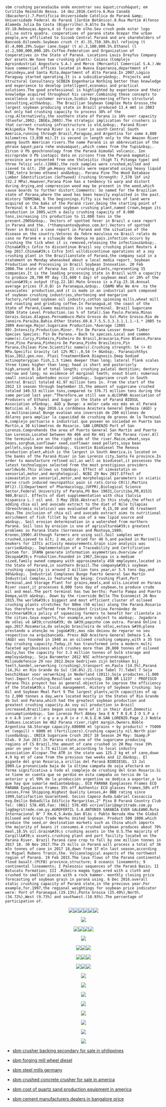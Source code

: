 
```
sbm crushing paranaSaiba onde encontrar seu &quot;crush&quot; em Curitiba Reinaldo Bessa. 14 dez.2016.Centro.6.Rua Canadá (Bacacheri).7.Pontifícia Universidade Católica do Paraná &amp; Universidade Federal do Paraná (Jardim Botânico).8.Rua Martim Alfonso Alameda Julia Da Costa (Bigorrilho).9.Alto Da Rua XV.10.Rebouças.Agora,é só ficar de olho.Seu crush pode estar logo ali,na outra quadra. cooperatives of paraná state Ocepar the urban people,are affiliated to Sicoob Central Paraná and are shareholders of Bancoob.Oilseeds.Soybean crush (t d).35,750.38%.Oil refining (t d).4,000.29%.Sugar cane.Sugar (t a).3,100,000.5%.Ethanol (l a).2,500,000,000.18%.Coffee.Federation and Organization of Cooperatives in the State of Paraná. Locations Louis Dreyfus Company Our assets.We have two crushing plants: Caiasa (Complejo Agroindustrial Angostura S.A.) and Merco (Mercantil Comercial S.A.).We have commercial offices located in Nueva Esperanza,department of Canindeyu,and Santa Rita,department of Alto Paraná.In 2007,Lógico Paraguay started operating.It is a subsidiary&nbsp;. Projects and Structural Consultancy SCOBIN Engenharia Nothing better than knowledge and experience to develop intelligent,economic and practical solutions.The good professional is highlighted by experience and their knowledge acquired throughout his career.Combining these concepts to excellence in customer service,Scobin Engineering offers structural consulting,with&nbsp;. The Brazilian Soybean Complex Mato Grosso,the largest soybean producing state in Brazil produced 13.4 mmt in 2003 but only had crushing capacity to process 38% of the crop.Alternatively,the southern state of Parana is 16% over capacity (Oleofar,2002; IBGEa,2003).The strategic implication for crushers is that current crushing infrastructure is old,&nbsp;. Paraná River Wikipedia The Paraná River is a river in south Central South America,running through Brazil,Paraguay,and Argentina for some 4,880 kilometres (3,030 mi).It is second in length only to the Amazon River among South American rivers.The name Paraná is an abbreviation of the phrase &quot;para rehe onáva&quot;,which comes from the Tupi&nbsp;. Zircon U Pb geochronology from the Paraná bimodal volcanic. Ion microprobe U Pb isotopic data on zircons from the Paraná magmatic province are presented from one tholeiitic (high Ti Pitanga type) and three felsic volc.(2008),the rock samples were crushed,milled and sieved to &lt; 250 μm.Heavy minerals were separated using heavy liquid (TBE,tetra bromo ethane) and&nbsp;. Parana Pine The Wood Database Lumber Identification (Softwood) Crushing Strength: 7,570 lbf in2 (52.2 MPa).However,Parana Pine has a tendency to warp and distort during drying,and compression wood may be present in the wood,which cause boards to further distort.Comments: So named for the Brazilian state of Parana,where the wood has been heavily exploited in the past. History TERMINAL 6 The beginnings.Fifty six hectares of land were acquired on the baks of the Paraná river,being the starting point of Terminal 6 S.A.The second soybean crushing plant,named Crown,began its production in 2005,with a daily crushing capacity of 8.000 tons,increasing its production to 11.000 tons in the present.2005&nbsp;. Vectors of spotted fever in Brazil a case report in Paraná and the. (*thamysantos@yahoo.com.br).Vectors of spotted fever in Brazil a case report in Paraná and the situation of the disease on the country.Vetores da febre maculosa no Brasil relato de caso no Paraná e a situação da doença no país.infection occurs by crushing the tick when it is removed,releasing the infectious&nbsp;. China&#39;s Cofco to discontinue Brazil soy crushing plant Reuters 4 Sep 2017.China&#39;s Cofco Intl willdiscontinue operations at a soy crushing plant in the Brazilianstate of Paraná,the company said in a statement on Monday whenasked about a local media report. Soybean Production and Processing in Brazil Soybean Innovation. 20 Feb 2008.The state of Parana has 21 crushing plants,representing 15 companies.It is the leading processing state in Brazil with a capacity to produce 28,700 MT day (31,600 t day) of soybean meal or 20% of the nation&#39;s output (Fig.22.18).Mato Grosso is a.Fig.23.16.Annual average prices (F.O.B) in Paranaqua,&nbsp;. COAMO Who We Are .to the associates´ production,and it is made in an industrial park composed of soybean crushing industries,shortening and margarine factory,refined soybean oil industry,cotton spinning mills,wheat mill and roasting and grinding coffee.In Paranaguá,at the coast of the State of Paraná,Coamo maintains its sea terminal. Brazil Sugarcane USDA State Level Production.(as % of total).Sao Paulo.Parana.Minas Gerais.Goias.Alagoas.Pernambuco.Mato Grosso do Sul.Mato Grosso.Rio de Janeiro.Paraiba.Bahia.Other States.60.8.7.5.5.3.3.3.1.1.1.~1.* 2005 to 2009 Average.Major.Sugarcane Production.*Average (2005 09).Intensity.Production.Minor. Pin De Parana Lesser Known Timber Species Species: Pin De Parana.« Back to species.Local and common name(s).Curiy,Pinheiro,Pinheiro Do Brasil,Araucaria,Pino Blanco,Parana Pine,Pino Parana,Pinheiro De Parana,Pinho Brasileiro,Pin Parana,Chilean Pine.Scientific name(s).Crushing strength: 54 (+ 8) MPa.Specific Gravity (at 12% MC):,0,54 (+ 0&nbsp;. Paranaichthys Dias,2012,gen.nov. Plazi TreatmentBank Diagnosis.Deep bodied actinopterygian fish,1.5 times deeper than long; lateral flank scales three times higher than long; head is short and posteriorly high,around 0.18 of total length; crushing palatal dentition; dentary narrow and long; no evidence of marginal teeth; snout blunt; numerous small conical odontodes occur in&nbsp;. Sugarcane crush in South Central Brazil totaled 41.97 million tons in. From the start of the 2012 13 season through September 15,the amount of sugarcane crushed totaled 349.53 million tons,compared to 376.71 million tons during the same period last year.“Therefore,we still see a.ALCOPAR Association of Producers of Ethanol and Sugar in the State of Paraná BIOSUL Association of&nbsp;. AGD y Bunge: a moler cada vez más en el Paraná Noticias al. 5 Ago 2016.La cordobesa Aceitera General Deheza (AGD) y la multinacional Bunge evalúan una inversión de 200 millones de dólares para ampliar la capacidad de crushing de granos de la Terminal 6,complejo portuario e industrial que poseen en sociedad en Puerto San Martín,a 30 kilómetros de Rosario. SAN LORENZO Port of San Lorenzo.Comprehends the area of Puerto General San Martín and Puerto San Lorenzo.Located between Km 466 and Km 441 of the Parana river.All the terminals are on the right side of the river.Maize,wheat,soya beans,sorghum,sunflower seed,sunflower seed pellets,soya bean pellets,soya bean meals&nbsp;. Vicentin Biodiesel The Renova production plant,which is the largest in South America,is located on the banks of the Paraná River in San Lorenzo city,Santa Fe province.In order to manufacture refined oil,as well as biodiesel,it possesses the latest technologies selected from the most prestigious providers worldwide.This allows us to&nbsp;. Effect of simvastatin on sensorial,motor,and morphological. NCBI 29 Nov 2017.Effect of simvastatin on sensorial,motor,and morphological parameters in sciatic nerve crush induced neuropathic pain in rats.Corso CR(1),Martins DF(2).(1)Department of Pharmacology,(UFPR),Biological Science Sector,Federal University of Parana,PO Box 19031,Curitiba,PR,81531 980,Brazil. Effects of diet supplementation with chia (Salvia hispanica L.) oil and. 3 May 2016.Abstract.In this study,the effect of adding chia oil and avocado extract to the diet of Nile tilapias (Oreochromis niloticus) was evaluated after 0,15,30 and 45 treatment days.The inclusion of chia oil and avocado extract aims to nutritional enrichment of fish fillet by the use of a new lipid source and a&nbsp;. Soil erosion determination in a watershed from northern Paraná. Soil loss by erosion is one of agriculture&#39;s greatest problems in Paraná State (Sorrenson and Montoya,1989; Kronen,1990).Although farmers are using soil.Soil samples were crushed,sieved to &lt; 2 mm,air dried for 48 h,and packed in Marinelli beakers for 137Cs activity measurements.Grain size analysis was carried&nbsp;. Implementation of a Traceability and Certification System for. IFAMA generate information asymmetries.Overview of Imcopa&#39;s Production.Founded in 1967,Imcopa is a medium sized,family owned company with approximately 450 employees,located in the State of Paraná,in southern Brazil.The company&#39;s soybean crushing capacity is around 2 million tons year,or 5.5 tons day,and 98%&nbsp;. Industrial Complexes Bunge Puerto General San Martín Industrial Complex,is featured by being: Crushing Plant,Port Terminal,and Storage Plant for grains,meals,and oils.Located on Parana River coast,it processes 8,000 tons day of soybean,to produce crude oil and meal.The port terminal has two berths: Puerto Pampa and Puerto Dempa,with a&nbsp;. Down by the riverside Bello The Economist 26 Nov 2015.The world&#39;s biggest and most efficient cluster of oilseed crushing plants stretches for 80km (50 miles) along the Paraná.Rosario has therefore suffered from President Cristina Fernández de Kirchner&#39;s policy of squeezing farmers to benefit her clientele in the cities.Soya exports,for example,are subject to a&nbsp;. Jogadora de vôlei vê &#39;crush&#39; de &#39;papinho com outra. Paraná Online 1 ago.2017.Rosamaria,da seleção brasileira de vôlei,estava &#39;plena prestando a atenção no jogo&#39;,mas não deixou de reparar no seu respectivo na arquibancada. Press AGD Aceitera General Deheza S.A.(AGD) was founded in 1948 as an oilseed crushing company,with a 35 ton day crushing capacity.Today,it has transformed into a modern multi faceted agribusiness which crushes more than 20,000 tonnes of oilseed daily,has the capacity for 3.3 million tonnes of bulk storage and employs&nbsp;. Soja Barometer 2012 NSC achtergrondrapport. Milieudefensie 29 nov 2012.Deze bedrijven zijn betrokken bij teelt,handel,verwerking (crushing),transport en.Paulo (14.5%),Paraná (14,3%) en Rio Grande do Sul (10.8%).21.(zie Tabel 7).Tabel 7 Soja beschikbaar voor verwerking in Nederland (2011).Soja producten.(1.000 ton).Import.Crushing.Resultaat van crushing. IDB BR L1237 : PROFISCO Parana This proyect has as general objective to improve the efficiency of the State&#39;s fiscal management. History of Soybean Crushing: Soy Oil and Soybean Meal Part 9 The largest plants,with capacities of up to 2,000 tonnes a day,were located mostly in the States of Rio Grande do Sul and Parana,which had the greatest soybean production and greatest crushing capacity.As soy oil production in Brazil increased,Brazilians began using more of it in their diet.Domestic consumption&nbsp;. San Lorenzo Port Abbey Sea E N T R E.R Í O S.P a r a n á.R iver.U r u g u a y.R iv e r.N.S.E.W.SAN LORENZO.Page 2.3 Noble Timbues.Location km 462 Parana river,right margin.Owners.Noble Argentina SA.Storage capacity.680000 mt (grains + by products) + 75000 mt (vegoil) + 6000 mt (fertilizers).Crushing capacity nil.North pier (used&nbsp;. UNICA Sugarcane Crush 2017 18 Season 2H May: S&amp;P Glob. 9 Jun 2017.In Parana state,one of the sugarcane producing regions of CS Brazil,the amount of cane crushed in 2H May rose 39% year on year to 1.73 million mt,according to local industry association Alcopar.The ATR in the state was 125.2 kg mt of cane,down 4.9 kg mt of cane from the previous two weeks and 12.6&nbsp;. El gigante del gran Rosario,a orillas del Paraná BIODIESEL. 13 Jul 2009.La pronunciada baja de la última campaña de soja afectará en forma significativa a todo el complejo de crushing del Gran Rosario.Si se tiene en cuenta que se perdió en esta campaña un tercio de la anterior y el 99% de la producción argentina se dedica a exportar,a lo que hay que sumarle mediante&nbsp;. ECO PARANA Eyeglasses Frames ECO PARANA Eyeglasses Frames 35% off Authentic ECO glasses frames,50% off Lenses,Free Shipping.Highest Quality Lenses,A+ BBB rating since 1999,Satisfaction Guaranteed. Socios Capeco Avda.Gabriel Cassaccia esq.Emilio Bobadilla Edificio Margaritas,2° Piso B Paraná Country Club Tel: (061) 578.495.Fax: (061) 578.495 vcrivellari@agritrade.com.py log@agritrade.com.py.AGROFERTIL S.A.ANTONIO SARABIA EVER GALEANO.Ruta Internacional N° 7 Km.6,5.Avda.San Blás c Pablo Neruda How the Global Oilseed and Grain Trade Works United Soybean. Product 500 1000.which produce the seed,or destination markets such as China which imports the majority of beans it consumes.A crushed soybean produces about 79% meal,18.5% oil.Grain&#39;s crushing assets in the U.S.The majority of Cargill&#39;s assets.crushing plant and port facility located on the Parana River. Brazil Paraná cane crop to fall by one million tonnes in 2017 18. 30 Nov 2017.The 25 mills in Paraná will process a total of 36 mln tonnes of cane in 2017 18,down from 37 mln last season,according to Miguel Rubens Tranin,the. Volcanological aspects of the northwest region of Paraná. 19 Feb 2015.The lava flows of the Paraná continental flood basalt.(PCFB) province.structure; 8 oceanic lineaments; 9 continental lineaments; I Paleozoic sequences of the Paraná Basin; II Botucatu Formation; III .Ribeira magma type.ered with a cloth and crushed to smaller pieces with a rock hammer. monthly closing price forecasting of soybean grain in paraná using. 6 Dec 2016.overall static crushing capacity of Paraná state,in the previous year.For example,for.1997,the regional weightings for soybean price indicator were: Port of Paranaguá.(19.13%),Ponta Grossa (25.49%),North.(34.72%),West (9.73%) and southwest.(10.93%).The percentage of participation of. 
```

<div align="center">
  
<a rel="nofollow" href="https://m.shibang-china.com?f=github&k=sbm+crushing+parana"><img src="https://static.shibang-china.com/en/l.png"></a><img src="https://static.shibang-china.com/en/hw.png"><a rel="nofollow" href="https://m.shibang-china.com/product/?f=github&k=sbm+crushing+parana"><img src="https://static.shibang-china.com/en/p.png"></a><a rel="nofollow" href="https://m.shibang-china.com/cases/?f=github&k=sbm+crushing+parana"><img src="https://static.shibang-china.com/en/c.png"></a><a rel="nofollow" href="https://m.shibang-china.com/news/?f=github&k=sbm+crushing+parana"><img src="https://static.shibang-china.com/en/n.png"></a><a rel="nofollow" href="https://m.shibang-china.com?f=github&k=sbm+crushing+parana"><img src="https://static.shibang-china.com/en/m.png"></a>

<a rel="nofollow" href="https://m.shibang-china.com/product/?f=github&k=sbm+crushing+parana"><img src="https://static.shibang-china.com/en/b.jpg"></a>
  
<a rel="nofollow" href="https://m.shibang-china.com/solution-aggregate.html?f=github&k=sbm+crushing+parana"><img src="https://static.shibang-china.com/en/a.jpg"></a><a rel="nofollow" href="https://m.shibang-china.com/solution-mine.html?f=github&k=sbm+crushing+parana"><img src="https://static.shibang-china.com/en/m.jpg"></a><a rel="nofollow" href="https://m.shibang-china.com/solution-mill.html?f=github&k=sbm+crushing+parana"><img src="https://static.shibang-china.com/en/g.jpg"></a><a rel="nofollow" href="https://m.shibang-china.com/solution-epc.html?f=github&k=sbm+crushing+parana"><img src="https://static.shibang-china.com/en/e.jpg"></a>

<a rel="nofollow" href="https://m.shibang-china.com/product/?f=github&k=sbm+crushing+parana"><img src="https://static.shibang-china.com/en/a-p.png"></a>

<a rel="nofollow" href="https://m.shibang-china.com/product/crusher/c6x.html?f=github&k=sbm+crushing+parana"><img src="https://static.shibang-china.com/en/j.jpg"></a><a rel="nofollow" href="https://m.shibang-china.com/product/crusher/ci5x.html?f=github&k=sbm+crushing+parana"><img src="https://static.shibang-china.com/en/i.jpg"></a><a rel="nofollow" href="https://m.shibang-china.com/product/crusher/hst.html?f=github&k=sbm+crushing+parana"><img src="https://static.shibang-china.com/en/c.jpg"></a>

<a rel="nofollow" href="https://m.shibang-china.com/product/mill/mtw.html?f=github&k=sbm+crushing+parana"><img src="https://static.shibang-china.com/en/mtw.jpg"></a><a rel="nofollow" href="https://m.shibang-china.com/product/mill/scm.html?f=github&k=sbm+crushing+parana"><img src="https://static.shibang-china.com/en/scm.jpg"></a><a rel="nofollow" href="https://m.shibang-china.com/product/mill/lm.html?f=github&k=sbm+crushing+parana"><img src="https://static.shibang-china.com/en/lm.jpg"></a>

<a rel="nofollow" href="https://m.shibang-china.com/product/sand/vsi6x.html?f=github&k=sbm+crushing+parana"><img src="https://static.shibang-china.com/en/6x.jpg"></a><a rel="nofollow" href="https://m.shibang-china.com/product/sand/vu.html?f=github&k=sbm+crushing+parana"><img src="https://static.shibang-china.com/en/vu.jpg"></a><a rel="nofollow" href="https://m.shibang-china.com/product/mobile/klun.html?f=github&k=sbm+crushing+parana"><img src="https://static.shibang-china.com/en/k.jpg"></a>

<a rel="nofollow" href="https://m.shibang-china.com/cases/?f=github&k=sbm+crushing+parana"><img src="https://static.shibang-china.com/en/case.png"></a>

<a rel="nofollow" href="https://m.shibang-china.com/cases/aggregate/202.html?f=github&k=sbm+crushing+parana"><img src="https://static.shibang-china.com/en/c-1.jpg"></a>

<a rel="nofollow" href="https://m.shibang-china.com/cases/aggregate/203.html?f=github&k=sbm+crushing+parana"><img src="https://static.shibang-china.com/en/c-2.jpg"></a>

<a rel="nofollow" href="https://m.shibang-china.com/cases/mill/123.html?f=github&k=sbm+crushing+parana"><img src="https://static.shibang-china.com/en/c-3.jpg"></a>

<a rel="nofollow" href="https://m.shibang-china.com/contact_us.html?f=github&k=sbm+crushing+parana"><img src="https://static.shibang-china.com/en/contact.png"></a>

<a rel="nofollow" href="https://swt.shibang-china.com/?f=github&k=sbm+crushing+parana"><img src="https://static.shibang-china.com/en/chat.png"></a>

<a rel="nofollow" href="https://whatsapp.shibangsoft.com/WhatsApp.php?f=github&k=sbm+crushing+parana"><img src="https://static.shibang-china.com/en/whatsapp.png"></a>

<a rel="nofollow" href="https://m.shibang-china.com/?f=github&k=sbm+crushing+parana"><img src="https://static.shibang-china.com/en/website.png"></a>

</div>


* [sbm crusher backing secondary for sale in philippines](sbm%20crusher%20backing%20secondary%20for%20sale%20in%20philippines.md)

* [sbm forging mill wheel diesel](sbm%20forging%20mill%20wheel%20diesel.md)

* [sbm steel mills germany](sbm%20steel%20mills%20germany.md)

* [sbm crushed concrete crusher for sale in america](sbm%20crushed%20concrete%20crusher%20for%20sale%20in%20america.md)

* [sbm cost of quartz sand production equipment in america](sbm%20cost%20of%20quartz%20sand%20production%20equipment%20in%20america.md)

* [sbm cement manufacturers dealers in bangalore price](sbm%20cement%20manufacturers%20dealers%20in%20bangalore%20price.md)